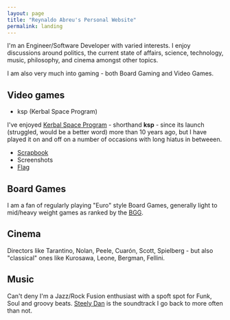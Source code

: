 ```yaml
---
layout: page
title: "Reynaldo Abreu's Personal Website"
permalink: landing
---
```

I'm an Engineer/Software Developer with varied interests. I enjoy discussions around politics, the current state of affairs, science, technology, music, philosophy, and cinema amongst other topics.

I am also very much into gaming - both Board Gaming and Video Games.

## Video games

* ksp (Kerbal Space Program)

I've enjoyed [Kerbal Space Program][ksp-site] - shorthand **ksp** - since its launch (struggled, would be a better word) more than 10 years ago, but I have played it on and off on a number of occasions with long hiatus in betweeen.
	
 * [Scrapbook](ksp/scrapbook.md)
 * Screenshots
 * [Flag][reyabreu-flag]

## Board Games

I am a fan of regularly playing "Euro" style Board Games, generally light to mid/heavy weight games as ranked by the [BGG][bgg-site].

## Cinema

Directors like Tarantino, Nolan, Peele, Cuarón, Scott, Spielberg - but also "classical" ones like Kurosawa, Leone, Bergman, Fellini.
      
## Music

Can't deny I'm a Jazz/Rock Fusion enthusiast with a spoft spot for Funk, Soul and groovy beats. [Steely Dan][steely-dan] is the soundtrack I go back to more often than not.   

[reyabreu-flag]: ksp/Flags/reyabreu-flag.png
[ksp-site]: https://www.kerbalspaceprogram.com/
[bgg-site]: https://boardgamegeek.com/
[steely-dan]: https://www.steelydan.com/